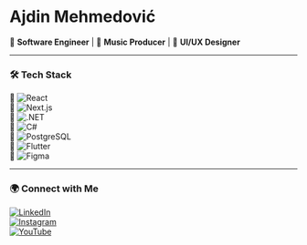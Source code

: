 # **Ajdin Mehmedović**

🚀 **Software Engineer** | 🎵 **Music Producer** | 🎨 **UI/UX Designer**

---

### 🛠 **Tech Stack**

🔹 ![React](https://img.shields.io/badge/-React-000?style=flat-square&logo=react&logoColor=61DAFB)  
🔹 ![Next.js](https://img.shields.io/badge/-Next.js-000?style=flat-square&logo=nextdotjs&logoColor=white)  
🔹 ![.NET](https://img.shields.io/badge/-.NET-000?style=flat-square&logo=dotnet&logoColor=5C2D91)  
🔹 ![C#](https://img.shields.io/badge/-C%23-000?style=flat-square&logo=csharp&logoColor=239120)  
🔹 ![PostgreSQL](https://img.shields.io/badge/-PostgreSQL-000?style=flat-square&logo=postgresql&logoColor=336791)  
🔹 ![Flutter](https://img.shields.io/badge/-Flutter-000?style=flat-square&logo=flutter&logoColor=02569B)  
🔹 ![Figma](https://img.shields.io/badge/-Figma-000?style=flat-square&logo=figma&logoColor=F24E1E)  

---

### 🌍 **Connect with Me**

[![LinkedIn](https://img.shields.io/badge/-LinkedIn-000?style=flat-square&logo=linkedin&logoColor=0A66C2)](https://www.linkedin.com/in/ajdinmehmedovic/)  
[![Instagram](https://img.shields.io/badge/-Instagram-000?style=flat-square&logo=instagram&logoColor=E4405F)](https://instagram.com/plansio_central)  
[![YouTube](https://img.shields.io/badge/-YouTube-000?style=flat-square&logo=youtube&logoColor=FF0000)](https://www.youtube.com/@aydhiny)  
